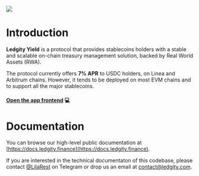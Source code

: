 ![](https://github.com/LedgityLabs/LedgityYield/blob/main/src/app/twitter-image.jpg?raw=true)

# Introduction

**Ledgity Yield** is a protocol that provides stablecoins holders with a stable and scalable on-chain treasury management solution, backed by Real World Assets (RWA).

The protocol currently offers **7% APR** to USDC holders, on Linea and Arbitrum chains. However, it tends to be deployed on most EVM chains and to support all the major stablecoins.

#### [Open the app frontend](https://ledgity.finance/) 💻

# Documentation

You can browse our high-level public documentation at [https://docs.ledgity.finance](https://docs.ledgity.finance).

If you are interested in the technical documentaton of this codebase, please contact [@LilaRest](https://t.me/LilaRest) on Telegram or drop us an email at [contact@ledgity.com](mailto:contact@ledgity.com).
